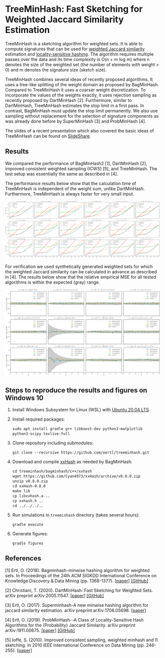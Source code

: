 # TreeMinHash: Fast Sketching for Weighted Jaccard Similarity Estimation

TreeMinHash is a sketching algorithm for weighted sets. It is able to compute signatures that can be used for [weighted Jaccard similarity](https://en.wikipedia.org/wiki/Jaccard_index#Weighted_Jaccard_similarity_and_distance) estimation and [locality-sensitive hashing](https://en.wikipedia.org/wiki/Locality-sensitive_hashing). The algorithm requires multiple passes over the data and its time complexity is O(n + m log m) where n denotes the size of the weighted set (the number of elements with weight > 0) and m denotes the signature size (sketch size). 

TreeMinHash combines several ideas of recently proposed algorithms. It uses a tree-like splitting of the weight domain as proposed by BagMinHash. Compared to TreeMinHash it uses a coarser weight discretization. To incorporate the values of the weights exactly, it uses rejection sampling as recently proposed by DartMinHash [2]. Furthermore, similar to DartMinHash, TreeMinHash estimates the stop limit in a first pass. In contrast, BagMinHash must update the stop limit permanently. We also use sampling without replacement for the selection of signature components as was already done before by SuperMinHash [3] and ProbMinHash [4].

The slides of a recent presentation which also covered the basic ideas of TreeMinHash can be found on [SlideShare](https://www.slideshare.net/OtmarErtl/speeding-up-minwise-hashing-for-weighted-sets-239311360).

## Results

We compared the performance of BagMinHash2 [1], DartMinHash [2], improved consistent weighted sampling (ICWS) [5], and TreeMinHash. The test setup was essentially the same as described in [4]. 


The performance results below show that the calculation time of TreeMinHash is independent of the weight sum, unlike DartMinHash. Furthermore, TreeMinHash is always faster for very small input.

![speed_charts.svg](paper/speed_charts.svg)

For verification we used synthetically generated weighted sets for which the weighted Jaccard similarity can be calculated in advance as described in [4]. The results below show that the relative empirical MSE for all tested algorithms is within the expected (gray) range.

![paper/error_charts.svg](paper/error_charts.svg)


## Steps to reproduce the results and figures on Windows 10
1. Install Windows Subsystem for Linux (WSL) with [Ubuntu 20.04 LTS](https://www.microsoft.com/store/productId/9N6SVWS3RX71)

2. Install required packages:
   ```
   sudo apt install gradle g++ libboost-dev python3-matplotlib python3-scipy texlive-full
   ```
3. Clone repository including submodules:
   ```
   git clone --recursive https://github.com/oertl/treeminhash.git
   ```
4. Download and compile [xxHash](https://github.com/Cyan4973/xxHash) as needed by BagMinHash:
   ```
   cd treeminhash/bagminhash/c++/xxhash
   wget https://github.com/Cyan4973/xxHash/archive/v0.8.0.zip
   unzip v0.8.0.zip
   cd xxHash-0.8.0
   make lib
   cp libxxhash.a ..
   cp xxhash.h ..
   cd ../../../..
   ```
5. Run simulations in `treeminhash` directory (takes several hours):
   ```
   gradle execute
   ```
6. Generate figures:
   ```
   gradle figures
   ```

## References

[1] Ertl, O. (2018). Bagminhash-minwise hashing algorithm for weighted sets. In Proceedings of the 24th ACM SIGKDD International Conference on Knowledge Discovery & Data Mining (pp. 1368-1377). 
[[paper]](https://arxiv.org/abs/1802.03914) [[GitHub]](https://github.com/oertl/bagminhash)

[2] Christiani, T. (2020). DartMinHash: Fast Sketching for Weighted Sets. arXiv preprint arXiv:2005.11547. 
[[paper]](https://arxiv.org/abs/2005.11547) [[GitHub]](https://github.com/tobc/dartminhash)

[3] Ertl, O. (2017). Superminhash-A new minwise hashing algorithm for jaccard similarity estimation. arXiv preprint arXiv:1706.05698. [[paper]](https://arxiv.org/abs/1706.05698)

[4] Ertl, O. (2019). ProbMinHash--A Class of Locality-Sensitive Hash Algorithms for the (Probability) Jaccard Similarity. arXiv preprint arXiv:1911.00675. [[paper]](https://arxiv.org/abs/1911.00675) [[GitHub]](https://github.com/oertl/probminhash) 

[5] Ioffe, S. (2010). Improved consistent sampling, weighted minhash and l1 sketching. In 2010 IEEE International Conference on Data Mining (pp. 246-255). [[paper]](https://research.google/pubs/pub36928.pdf)
